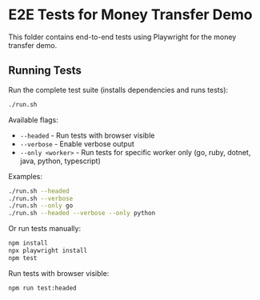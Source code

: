 # E2E Tests for Money Transfer Demo

This folder contains end-to-end tests using Playwright for the money transfer demo.

## Running Tests

Run the complete test suite (installs dependencies and runs tests):
```bash
./run.sh
```

Available flags:
- `--headed` - Run tests with browser visible
- `--verbose` - Enable verbose output
- `--only <worker>` - Run tests for specific worker only (go, ruby, dotnet, java, python, typescript)

Examples:
```bash
./run.sh --headed
./run.sh --verbose
./run.sh --only go
./run.sh --headed --verbose --only python
```

Or run tests manually:
```bash
npm install
npx playwright install
npm test
```

Run tests with browser visible:
```bash
npm run test:headed
```
